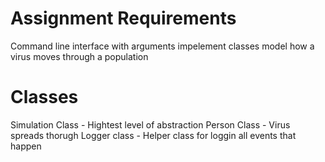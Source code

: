 # Assignment Requirements
Command line interface with arguments
impelement classes
model how a virus moves through a population

# Classes
Simulation Class - Hightest level of abstraction
Person Class - Virus spreads thorugh
Logger class - Helper class for loggin all events that happen

